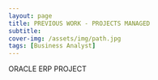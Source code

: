 ```yaml
---
layout: page
title: PREVIOUS WORK - PROJECTS MANAGED
subtitle: 
cover-img: /assets/img/path.jpg
tags: [Business Analyst]
---
```


ORACLE ERP PROJECT


